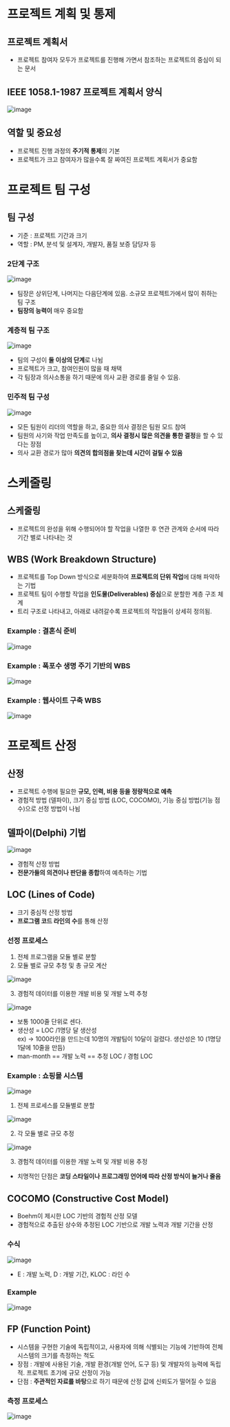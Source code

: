 # 프로젝트 계획 및 통제  

## 프로젝트 계획서  
- 프로젝트 참여자 모두가 프로젝트를 진행해 가면서 참조하는 프로젝트의 중심이 되는 문서  

## IEEE 1058.1-1987 프로젝트 계획서 양식  

![image](https://user-images.githubusercontent.com/32921115/104410800-6c9e9480-55ac-11eb-8186-8a5eabeda9bf.png)

## 역할 및 중요성  
- 프로젝트 진행 과정의 **주기적 통제**의 기본  
- 프로젝트가 크고 참여자가 많을수록 잘 짜여진 프로젝트 계획서가 중요함  

# 프로젝트 팀 구성  

## 팀 구성  
- 기준 : 프로젝트 기간과 크기  
- 역할 : PM, 분석 및 설계자, 개발자, 품질 보증 담당자 등  

### 2단계 구조  

![image](https://user-images.githubusercontent.com/32921115/104411827-788b5600-55ae-11eb-990b-b8b1e10c07e9.png)

- 팀장은 상위단계, 나머지는 다음단계에 있음. 소규모 프로젝트가에서 많이 취하는 팀 구조  
- **팀장의 능력이** 매우 중요함  

### 계층적 팀 구조  

![image](https://user-images.githubusercontent.com/32921115/104411895-98bb1500-55ae-11eb-9d01-d0dd3a4fb4a1.png)

- 팀의 구성이 **둘 이상의 단계**로 나뉨  
- 프로젝트가 크고, 참여인원이 많을 때 채택  
- 각 팀장과 의사소통을 하기 때문에 의사 교환 경로를 줄일 수 있음.  

### 민주적 팀 구성  

![image](https://user-images.githubusercontent.com/32921115/104411959-c011e200-55ae-11eb-955c-a658622d5b95.png)

- 모든 팀원이 리더의 역할을 하고, 중요한 의사 결정은 팀원 모드 참여  
- 팀원의 사기와 작업 만족도를 높이고, **의사 결정시 많은 의견을 통한 결정**을 할 수 있다는 장점  
- 의사 교환 경로가 많아 **의견의 합의점을 찾는데 시간이 걸릴 수 있음**  

# 스케줄링  

## 스케줄링  
- 프로젝트의 완성을 위해 수행되어야 할 작업을 나열한 후 연관 관계와 순서에 따라 기간 별로 나타내는 것  

## WBS (Work Breakdown Structure)  
- 프로젝트를 Top Down 방식으로 세분화하여 **프로젝트의 단위 작업**에 대해 파악하는 기법  
- 프로젝트 팀이 수행할 작업을 **인도물(Deliverables) 중심**으로 분할한 계층 구조 체계  
- 트리 구조로 나타내고, 아래로 내려갈수록 프로젝트의 작업들이 상세히 정의됨.  

### Example : 결혼식 준비  

![image](https://user-images.githubusercontent.com/32921115/104412235-344c8580-55af-11eb-959b-7f49f0f06967.png)

### Example : 폭포수 생명 주기 기반의 WBS  

![image](https://user-images.githubusercontent.com/32921115/104412302-52b28100-55af-11eb-9fb5-0aae9e769297.png)

### Example : 웹사이트 구축 WBS  

![image](https://user-images.githubusercontent.com/32921115/104412338-6231ca00-55af-11eb-9375-f8aa5fa9a1f3.png)

# 프로젝트 산정  

## 산정  
- 프로젝트 수행에 필요한 **규모, 인력, 비용 등을 정량적으로 예측**  
- 경험적 방법 (델파이), 크기 중심 방법 (LOC, COCOMO), 기능 중심 방법(기능 점수)으로 선정 방법이 나뉨  

## 델파이(Delphi) 기법  

![image](https://user-images.githubusercontent.com/32921115/104412570-df5d3f00-55af-11eb-8a5c-3b841f162477.png)

- 경험적 산정 방법  
- **전문가들의 의견이나 판단을 종합**하여 예측하는 기법  

## LOC (Lines of Code)  
- 크기 중심적 산정 방법  
- **프로그램 코드 라인의 수**를 통해 산정  

### 선정 프로세스  
1. 전체 프로그램을 모듈 별로 분할  
2. 모듈 별로 규모 추청 및 총 규모 계산  

![image](https://user-images.githubusercontent.com/32921115/104412693-251a0780-55b0-11eb-8f9b-72069d24535b.png)

3. 경험적 데이터를 이용한 개발 비용 및 개발 노력 추청  

![image](https://user-images.githubusercontent.com/32921115/104412711-2f3c0600-55b0-11eb-83e1-439f6a7acef5.png)

- 보통 1000줄 단위로 센다.  
- 생산성 = LOC /1명당 달 생산성  
  ex) -> 1000라인을 만드는데 10명의 개발팀이 10달이 걸렸다. 생산성은 10 (1명당 1달에 10줄을 만듬)  
- man-month == 개발 노력 == 추정 LOC / 경험 LOC
### Example : 쇼핑몰 시스템  

![image](https://user-images.githubusercontent.com/32921115/104412863-8b9f2580-55b0-11eb-9e4d-4a7128356613.png)

1. 전체 프로세스를 모듈별로 분할  

![image](https://user-images.githubusercontent.com/32921115/104412983-c99c4980-55b0-11eb-8a92-3b03919b7755.png)

2. 각 모듈 별로 규모 추정  

![image](https://user-images.githubusercontent.com/32921115/104413117-0a945e00-55b1-11eb-9307-051c1d93e6dc.png)

3. 경험적 데이터를 이용한 개발 노력 및 개발 비용 추정  

- 치명적인 단점은 **코딩 스타일이나 프로그래밍 언어에 따라 산정 방식이 늘거나 줄음**  

## COCOMO (Constructive Cost Model)  
- Boehm이 제시한 LOC 기반의 경험적 산정 모델  
- 경험적으로 추출된 상수와 추정된 LOC 기반으로 개발 노력과 개발 기간을 산정  

### 수식  

![image](https://user-images.githubusercontent.com/32921115/104413349-88586980-55b1-11eb-9240-3d9b4b482027.png)

- E : 개발 노력, D : 개발 기간, KLOC : 라인 수  

### Example  

![image](https://user-images.githubusercontent.com/32921115/104413454-b50c8100-55b1-11eb-89e6-7e36559ba59d.png)

## FP (Function Point)  
- 시스템을 구현한 기술에 독립적이고, 사용자에 의해 식별되는 기능에 기반하여 전체 시스템의 크기를 측정하는 척도  
- 장점 : 개발에 사용된 기술, 개발 환경(개발 언어, 도구 등) 및 개발자의 능력에 독립적. 프로젝트 초기에 규모 산정이 가능  
- 단점 : **주관적인 자료를 바탕**으로 하기 때문에 산정 값에 신뢰도가 떨어질 수 있음  


### 측정 프로세스  

![image](https://user-images.githubusercontent.com/32921115/104413653-0ae12900-55b2-11eb-8826-10111d1eba7c.png)

